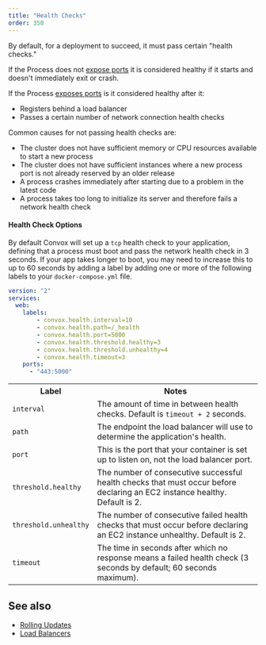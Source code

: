 ```yaml
---
title: "Health Checks"
order: 350
---
```


By default, for a deployment to succeed, it must pass certain "health checks."

If the Process does not [expose ports](/docs/port-mapping) it is considered healthy if it starts and doesn't immediately exit or crash.
  
If the Process [exposes ports](/docs/port-mapping) is it considered healthy after it:
  
* Registers behind a load balancer
* Passes a certain number of network connection health checks

Common causes for not passing health checks are:

* The cluster does not have sufficient memory or CPU resources available to start a new process
* The cluster does not have sufficient instances where a new process port is not already reserved by an older release
* A process crashes immediately after starting due to a problem in the latest code
* A process takes too long to initialize its server and therefore fails a network health check


#### Health Check Options

By default Convox will set up a `tcp` health check to your application, defining that a process must boot and pass the network health check in 3 seconds. If your app takes longer to boot, you may need to increase this to up to 60 seconds by adding a label by adding one or more of the following labels to your `docker-compose.yml` file.

```yaml
version: "2"
services:
  web:
    labels:
        - convox.health.interval=10
        - convox.health.path=/_health
        - convox.health.port=5000
        - convox.health.threshold.healthy=3
        - convox.health.threshold.unhealthy=4
        - convox.health.timeout=3
    ports:
      - "443:5000"
```
<table>
  <tr>
    <th>Label</th>
    <th>Notes</th>
  </tr>
  <tr>
    <td><code>interval</code></td>
    <td>The amount of time in between health checks. Default is <code>timeout + 2</code> seconds.</td>
  </tr>
  <tr>
    <td><code>path</code></td>
    <td>The endpoint the load balancer will use to determine the application's health.</td>
  </tr>
  <tr>
    <td><code>port</code></td>
    <td>This is the port that your container is set up to listen on, not the load balancer port.</td>
  </tr>
  <tr>
    <td><code>threshold.healthy</code></td>
    <td>The number of consecutive successful health checks that must occur before declaring an EC2 instance healthy. Default is 2.</td>
  </tr>
  <tr>
    <td><code>threshold.unhealthy</code></td>
    <td>The number of consecutive failed health checks that must occur before declaring an EC2 instance unhealthy. Default is 2.</td>
  </tr>
  <tr>
    <td><code>timeout</code></td>
    <td>The time in seconds after which no response means a failed health check (3 seconds by default; 60 seconds maximum).</td>
  </tr>
</table>

## See also

* [Rolling Updates](/docs/rolling-updates/)
* [Load Balancers](/docs/load-balancers/)
